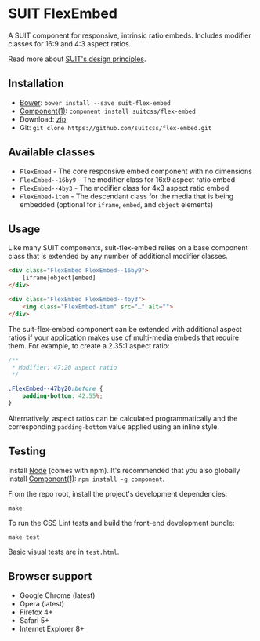 # SUIT FlexEmbed

A SUIT component for responsive, intrinsic ratio embeds. Includes modifier
classes for 16:9 and 4:3 aspect ratios.

Read more about [SUIT's design principles](https://github.com/suitcss/suit/).

## Installation

* [Bower](http://bower.io/): `bower install --save suit-flex-embed`
* [Component(1)](http://component.io/): `component install suitcss/flex-embed`
* Download: [zip](https://github.com/suitcss/flex-embed/zipball/master)
* Git: `git clone https://github.com/suitcss/flex-embed.git`

## Available classes

* `FlexEmbed` - The core responsive embed component with no dimensions
* `FlexEmbed--16by9` - The modifier class for 16x9 aspect ratio embed
* `FlexEmbed--4by3` - The modifier class for 4x3 aspect ratio embed
* `FlexEmbed-item` - The descendant class for the media that is being embedded
  (optional for `iframe`, `embed`, and `object` elements)

## Usage

Like many SUIT components, suit-flex-embed relies on a base component class
that is extended by any number of additional modifier classes.

```html
<div class="FlexEmbed FlexEmbed--16by9">
    [iframe|object|embed]
</div>

<div class="FlexEmbed FlexEmbed--4by3">
    <img class="FlexEmbed-item" src="…" alt="">
</div>
```

The suit-flex-embed component can be extended with additional aspect ratios if your
application makes use of multi-media embeds that require them. For example, to
create a 2.35:1 aspect ratio:

```css
/**
 * Modifier: 47:20 aspect ratio
 */

.FlexEmbed--47by20:before {
    padding-bottom: 42.55%;
}
```

Alternatively, aspect ratios can be calculated programmatically and the
corresponding `padding-bottom` value applied using an inline style.

## Testing

Install [Node](http://nodejs.org) (comes with npm). It's recommended that you
also globally install [Component(1)](http://component.io): `npm install -g
component`.

From the repo root, install the project's development dependencies:

```
make
```

To run the CSS Lint tests and build the front-end development bundle:

```
make test
```

Basic visual tests are in `test.html`.

## Browser support

* Google Chrome (latest)
* Opera (latest)
* Firefox 4+
* Safari 5+
* Internet Explorer 8+
